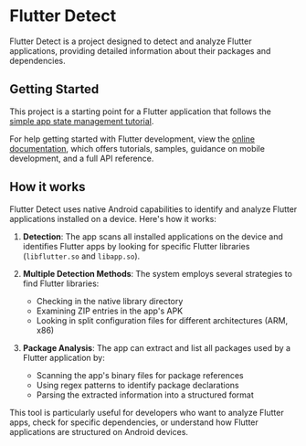 # Flutter Detect

Flutter Detect is a project designed to detect and analyze Flutter applications, providing detailed information about their packages and dependencies.

## Getting Started

This project is a starting point for a Flutter application that follows the
[simple app state management
tutorial](https://flutter.dev/to/state-management-sample).

For help getting started with Flutter development, view the
[online documentation](https://docs.flutter.dev), which offers tutorials,
samples, guidance on mobile development, and a full API reference.

## How it works

Flutter Detect uses native Android capabilities to identify and analyze Flutter applications installed on a device. Here's how it works:

1. **Detection**: The app scans all installed applications on the device and identifies Flutter apps by looking for specific Flutter libraries (`libflutter.so` and `libapp.so`).

1. **Multiple Detection Methods**: The system employs several strategies to find Flutter libraries:
   - Checking in the native library directory
   - Examining ZIP entries in the app's APK
   - Looking in split configuration files for different architectures (ARM, x86)

1. **Package Analysis**: The app can extract and list all packages used by a Flutter application by:
   - Scanning the app's binary files for package references
   - Using regex patterns to identify package declarations
   - Parsing the extracted information into a structured format

This tool is particularly useful for developers who want to analyze Flutter apps, check for specific dependencies, or understand how Flutter applications are structured on Android devices.
